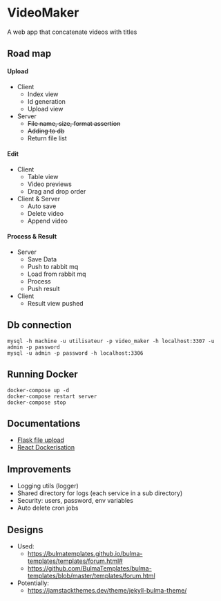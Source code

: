 # VideoMaker

A web app that concatenate videos with titles


## Road map

#### Upload
- Client
    - Index view
    - Id generation
    - Upload view
- Server
    - ~~File name, size, format assertion~~
    - ~~Adding to db~~
    - Return file list
        
#### Edit
- Client
    - Table view
    - Video previews
    - Drag and drop order
- Client & Server
    - Auto save
    - Delete video
    - Append video

#### Process & Result
- Server
    - Save Data
    - Push to rabbit mq
    - Load from rabbit mq
    - Process
    - Push result
- Client
    - Result view pushed
    
## Db connection

```shell script
mysql -h machine -u utilisateur -p video_maker -h localhost:3307 -u admin -p password
mysql -u admin -p password -h localhost:3306
```

## Running Docker
```shell script
docker-compose up -d
docker-compose restart server
docker-compose stop
```

## Documentations
- [Flask file upload](https://blog.miguelgrinberg.com/post/handling-file-uploads-with-flask)
- [React Dockerisation](https://xiaolishen.medium.com/develop-in-docker-a-node-backend-and-a-react-front-end-talking-to-each-other-5c522156f634)


## Improvements
- Logging utils (logger)
- Shared directory for logs (each service in a sub directory)
- Security: users, password, env variables
- Auto delete cron jobs



## Designs
- Used:
  - https://bulmatemplates.github.io/bulma-templates/templates/forum.html#
  - https://github.com/BulmaTemplates/bulma-templates/blob/master/templates/forum.html
- Potentially: 
  - https://jamstackthemes.dev/theme/jekyll-bulma-theme/